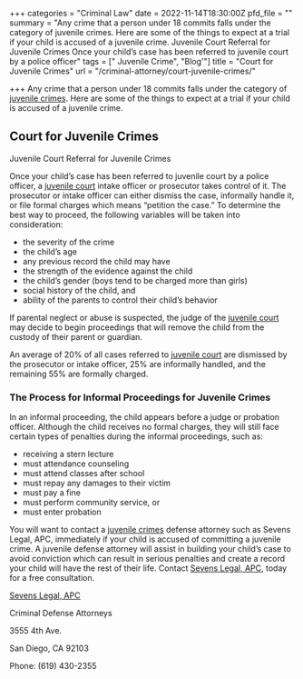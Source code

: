 +++
categories = "Criminal Law"
date = 2022-11-14T18:30:00Z
pfd_file = ""
summary = "Any crime that a person under 18 commits falls under the category of juvenile crimes. Here are some of the things to expect at a trial if your child is accused of a juvenile crime. Juvenile Court Referral for Juvenile Crimes Once your child’s case has been referred to juvenile court by a police officer"
tags = [" Juvenile Crime", "Blog'"]
title = "Court for Juvenile Crimes"
url = "/criminal-attorney/court-juvenile-crimes/"

+++
Any crime that a person under 18 commits falls under the category of [juvenile crimes](https://www.sevenslegal.com/san-diego-juvenile-crime-lawyer/ "San Diego Juvenile Crime Lawyer"). Here are some of the things to expect at a trial if your child is accused of a juvenile crime.

## Court for Juvenile Crimes

Juvenile Court Referral for Juvenile Crimes

Once your child’s case has been referred to juvenile court by a police officer, a [juvenile court](https://www.sevenslegal.com/san-diego-juvenile-crime-lawyer/ "San Diego Juvenile Crime Lawyer") intake officer or prosecutor takes control of it. The prosecutor or intake officer can either dismiss the case, informally handle it, or file formal charges which means “petition the case.” To determine the best way to proceed, the following variables will be taken into consideration:

* the severity of the crime
* the child’s age
* any previous record the child may have
* the strength of the evidence against the child
* the child’s gender (boys tend to be charged more than girls)
* social history of the child, and
* ability of the parents to control their child’s behavior

If parental neglect or abuse is suspected, the judge of the [juvenile court](https://www.sevenslegal.com/san-diego-juvenile-crime-lawyer/ "San Diego Juvenile Crime Lawyer") may decide to begin proceedings that will remove the child from the custody of their parent or guardian.

An average of 20% of all cases referred to [juvenile court](https://www.sevenslegal.com/san-diego-juvenile-crime-lawyer/ "San Diego Juvenile Crime Lawyer") are dismissed by the prosecutor or intake officer, 25% are informally handled, and the remaining 55% are formally charged.

### The Process for Informal Proceedings for Juvenile Crimes

In an informal proceeding, the child appears before a judge or probation officer. Although the child receives no formal charges, they will still face certain types of penalties during the informal proceedings, such as:

* receiving a stern lecture
* must attendance counseling
* must attend classes after school
* must repay any damages to their victim
* must pay a fine
* must perform community service, or
* must enter probation

You will want to contact a [juvenile crimes](https://www.sevenslegal.com/san-diego-juvenile-crime-lawyer/ "San Diego Juvenile Crime Lawyer") defense attorney such as Sevens Legal, APC, immediately if your child is accused of committing a juvenile crime. A juvenile defense attorney will assist in building your child’s case to avoid conviction which can result in serious penalties and create a record your child will have the rest of their life. Contact [Sevens Legal, APC](https://www.sevenslegal.com/ "Sevens Legal, APC"), today for a free consultation.

[Sevens Legal, APC](https://www.sevenslegal.com/ "Sevens Legal, APC")

Criminal Defense Attorneys

3555 4th Ave.

San Diego, CA 92103

Phone: (619) 430-2355